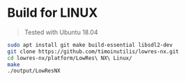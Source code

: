 Build for LINUX
===============

> Tested with Ubuntu 18.04

```bash
sudo apt install git make build-essential libsdl2-dev
git clone https://github.com/timoinutilis/lowres-nx.git
cd lowres-nx/platform/LowRes\ NX\ Linux/
make
./output/LowResNX
```

